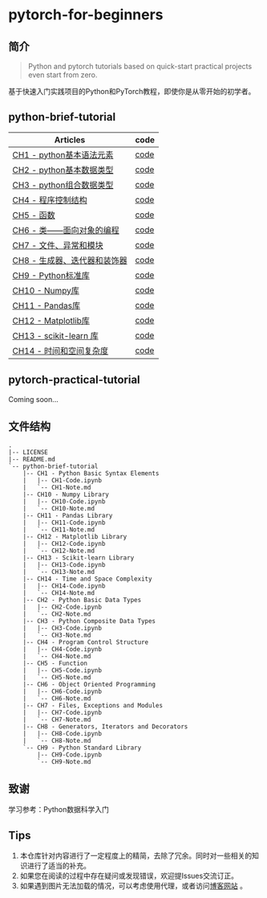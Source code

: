 # pytorch-for-beginners

## 简介

> Python and pytorch tutorials based on quick-start practical projects even start from zero.

基于快速入门实践项目的Python和PyTorch教程，即使你是从零开始的初学者。

## python-brief-tutorial

| Articles                                                     | code                                                         |
| ------------------------------------------------------------ | ------------------------------------------------------------ |
| [CH1 - python基本语法元素](https://github.com/timerring/pytorch-for-beginners/blob/main/python-brief-tutorial/CH1%20-%20Python%20Basic%20Syntax%20Elements/CH1-Note.md) | [code](https://github.com/timerring/pytorch-for-beginners/blob/main/python-brief-tutorial/CH1%20-%20Python%20Basic%20Syntax%20Elements/CH1-Code.ipynb) |
| [CH2 - python基本数据类型](https://github.com/timerring/pytorch-for-beginners/blob/main/python-brief-tutorial/CH2%20-%20Python%20Basic%20Data%20Types/CH2-Note.md) | [code](https://github.com/timerring/pytorch-for-beginners/blob/main/python-brief-tutorial/CH2%20-%20Python%20Basic%20Data%20Types/CH2-Code.ipynb) |
| [CH3 - python组合数据类型](https://github.com/timerring/pytorch-for-beginners/blob/main/python-brief-tutorial/CH3%20-%20Python%20Composite%20Data%20Types/CH3-Note.md) | [code](https://github.com/timerring/pytorch-for-beginners/blob/main/python-brief-tutorial/CH3%20-%20Python%20Composite%20Data%20Types/CH3-Code.ipynb) |
| [CH4 - 程序控制结构](https://github.com/timerring/pytorch-for-beginners/blob/main/python-brief-tutorial/CH4%20-%20Program%20Control%20Structure/CH4-Note.md) | [code](https://github.com/timerring/pytorch-for-beginners/blob/main/python-brief-tutorial/CH4%20-%20Program%20Control%20Structure/CH4-Code.ipynb) |
| [CH5 - 函数](https://github.com/timerring/pytorch-for-beginners/blob/main/python-brief-tutorial/CH5%20-%20Function/CH5-Note.md) | [code](https://github.com/timerring/pytorch-for-beginners/blob/main/python-brief-tutorial/CH5%20-%20Function/CH5-Code.ipynb) |
| [CH6 - 类——面向对象的编程](https://github.com/timerring/pytorch-for-beginners/blob/main/python-brief-tutorial/CH6%20-%20Object%20Oriented%20Programming/CH6-Note.md) | [code](https://github.com/timerring/pytorch-for-beginners/blob/main/python-brief-tutorial/CH6%20-%20Object%20Oriented%20Programming/CH6-Code.ipynb) |
| [CH7 - 文件、异常和模块](https://github.com/timerring/pytorch-for-beginners/blob/main/python-brief-tutorial/CH7%20-%20Files%2C%20Exceptions%20and%20Modules/CH7-Note.md) | [code](https://github.com/timerring/pytorch-for-beginners/blob/main/python-brief-tutorial/CH7%20-%20Files%2C%20Exceptions%20and%20Modules/CH7-Code.ipynb) |
| [CH8 - 生成器、迭代器和装饰器](https://github.com/timerring/pytorch-for-beginners/blob/main/python-brief-tutorial/CH8%20-%20Generators%2C%20Iterators%20and%20Decorators/CH8-Note.md) | [code](https://github.com/timerring/pytorch-for-beginners/blob/main/python-brief-tutorial/CH8%20-%20Generators%2C%20Iterators%20and%20Decorators/CH8-Code.ipynb) |
| [CH9 - Python标准库](https://github.com/timerring/pytorch-for-beginners/blob/main/python-brief-tutorial/CH9%20-%20Python%20Standard%20Library/CH9-Note.md) | [code](https://github.com/timerring/pytorch-for-beginners/blob/main/python-brief-tutorial/CH9%20-%20Python%20Standard%20Library/CH9-Code.ipynb) |
| [CH10 - Numpy库](https://github.com/timerring/pytorch-for-beginners/blob/main/python-brief-tutorial/CH10%20-%20Numpy%20Library/CH10-Note.md) | [code](https://github.com/timerring/pytorch-for-beginners/blob/main/python-brief-tutorial/CH10%20-%20Numpy%20Library/CH10-Code.ipynb) |
| [CH11 - Pandas库](https://github.com/timerring/pytorch-for-beginners/blob/main/python-brief-tutorial/CH11%20-%20Pandas%20Library/CH11-Note.md) | [code](https://github.com/timerring/pytorch-for-beginners/blob/main/python-brief-tutorial/CH11%20-%20Pandas%20Library/CH11-Code.ipynb) |
| [CH12 - Matplotlib库](https://github.com/timerring/pytorch-for-beginners/blob/main/python-brief-tutorial/CH12%20-%20Matplotlib%20Library/CH12-Note.md) | [code](https://github.com/timerring/pytorch-for-beginners/blob/main/python-brief-tutorial/CH12%20-%20Matplotlib%20Library/CH12-Code.ipynb) |
| [CH13 - scikit-learn 库](https://github.com/timerring/pytorch-for-beginners/blob/main/python-brief-tutorial/CH13%20-%20Scikit-learn%20Library/CH13-Note.md) | [code](https://github.com/timerring/pytorch-for-beginners/blob/main/python-brief-tutorial/CH13%20-%20Scikit-learn%20Library/CH13-Code.ipynb) |
| [CH14 - 时间和空间复杂度](https://github.com/timerring/pytorch-for-beginners/blob/main/python-brief-tutorial/CH14%20-%20Time%20and%20Space%20Complexity/CH14-Note.md) | [code](https://github.com/timerring/pytorch-for-beginners/blob/main/python-brief-tutorial/CH14%20-%20Time%20and%20Space%20Complexity/CH14-Code.ipynb) |

## pytorch-practical-tutorial

Coming soon...



## 文件结构

```
.
|-- LICENSE
|-- README.md
`-- python-brief-tutorial
    |-- CH1 - Python Basic Syntax Elements
    |   |-- CH1-Code.ipynb
    |   `-- CH1-Note.md
    |-- CH10 - Numpy Library
    |   |-- CH10-Code.ipynb
    |   `-- CH10-Note.md
    |-- CH11 - Pandas Library
    |   |-- CH11-Code.ipynb
    |   `-- CH11-Note.md
    |-- CH12 - Matplotlib Library
    |   |-- CH12-Code.ipynb
    |   `-- CH12-Note.md
    |-- CH13 - Scikit-learn Library
    |   |-- CH13-Code.ipynb
    |   `-- CH13-Note.md
    |-- CH14 - Time and Space Complexity
    |   |-- CH14-Code.ipynb
    |   `-- CH14-Note.md
    |-- CH2 - Python Basic Data Types
    |   |-- CH2-Code.ipynb
    |   `-- CH2-Note.md
    |-- CH3 - Python Composite Data Types
    |   |-- CH3-Code.ipynb
    |   `-- CH3-Note.md
    |-- CH4 - Program Control Structure
    |   |-- CH4-Code.ipynb
    |   `-- CH4-Note.md
    |-- CH5 - Function
    |   |-- CH5-Code.ipynb
    |   `-- CH5-Note.md
    |-- CH6 - Object Oriented Programming
    |   |-- CH6-Code.ipynb
    |   `-- CH6-Note.md
    |-- CH7 - Files, Exceptions and Modules
    |   |-- CH7-Code.ipynb
    |   `-- CH7-Note.md
    |-- CH8 - Generators, Iterators and Decorators
    |   |-- CH8-Code.ipynb
    |   `-- CH8-Note.md
    `-- CH9 - Python Standard Library
        |-- CH9-Code.ipynb
        `-- CH9-Note.md

```



## 致谢

学习参考：Python数据科学入门

## Tips

1. 本仓库针对内容进行了一定程度上的精简，去除了冗余。同时对一些相关的知识进行了适当的补充。
2. 如果您在阅读的过程中存在疑问或发现错误，欢迎提Issues交流订正。
3. 如果遇到图片无法加载的情况，可以考虑使用代理，或者访问[博客网站](https://blog.csdn.net/m0_52316372/category_11988214.html) 。
